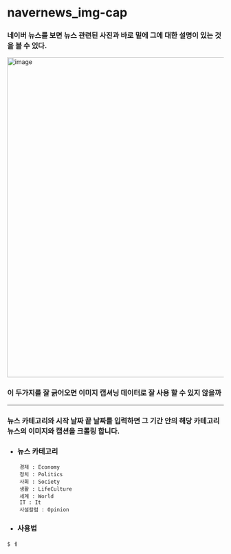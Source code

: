 # navernews_img-cap

### 네이버 뉴스를 보면 뉴스 관련된 사진과 바로 밑에 그에 대한 설명이 있는 것을 볼 수 있다. 

<img width="744" alt="image" src="https://user-images.githubusercontent.com/42092560/220531659-d4814a3c-5c6a-40f9-8031-c78aaea1ceff.png">

### 이 두가지를 잘 긁어오면 이미지 캡셔닝 데이터로 잘 사용 할 수 있지 않을까

***

### 뉴스 카테고리와 시작 날짜 끝 날짜를 입력하면 그 기간 안의 해당 카테고리 뉴스의 이미지와 캡션을 크롤링 합니다.
- ### 뉴스 카테고리
```
    경제 : Economy
    정치 : Politics
    사회 : Society
    생활 : LifeCulture
    세계 : World
    IT : It
    사설칼럼 : Opinion
```
- ### 사용법
```
$ ㅔ
```
